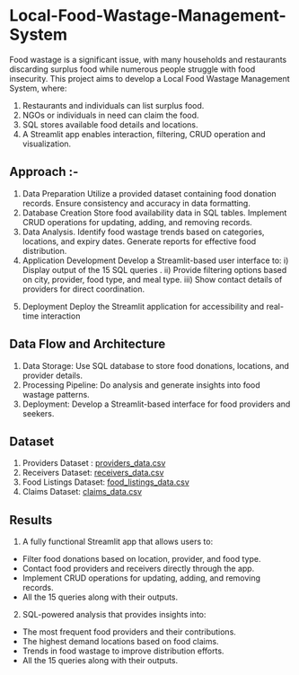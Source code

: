 # Local-Food-Wastage-Management-System
Food wastage is a significant issue, with many households and restaurants discarding surplus food while numerous people struggle with food insecurity. This project aims to develop a Local Food Wastage Management System, where:
1) Restaurants and individuals can list surplus food.
2) NGOs or individuals in need can claim the food.
3) SQL stores available food details and locations.
4) A Streamlit app enables interaction, filtering, CRUD operation and visualization.

## Approach :-
1) Data Preparation
Utilize a provided dataset containing food donation records.
Ensure consistency and accuracy in data formatting.
2) Database Creation
Store food availability data in SQL tables.
Implement CRUD operations for updating, adding, and removing records.
3) Data Analysis.
Identify food wastage trends based on categories, locations, and expiry dates.
Generate reports for effective food distribution.
4) Application Development
Develop a Streamlit-based user interface to:
i) Display output of the  15 SQL queries .
ii) Provide filtering options based on city, provider, food type, and meal type.
iii) Show contact details of providers for direct coordination.
5. Deployment
Deploy the Streamlit application for accessibility and real-time interaction

## Data Flow and Architecture
1) Data Storage:
Use SQL database to store food donations, locations, and provider details.
2) Processing Pipeline:
Do analysis and generate insights into food wastage patterns.
3) Deployment:
Develop a Streamlit-based interface for food providers and seekers.

## Dataset
1) Providers Dataset : [providers_data.csv](https://github.com/profitter261/Local-Food-Wastage-ManagementSystem/blob/main/providers_data.csv)
3) Receivers Dataset: [receivers_data.csv](https://github.com/profitter261/Local-Food-Wastage-Management-System/blob/main/receivers_data.csv)
2) Food Listings Dataset: [food_listings_data.csv](https://github.com/profitter261/Local-Food-Wastage-Management-System/blob/main/food_listings_data.csv)
4) Claims Dataset: [claims_data.csv](https://github.com/profitter261/Local-Food-Wastage-Management-System/blob/main/claims_data.csv)

## Results
1) A fully functional Streamlit app that allows users to:

- Filter food donations based on location, provider, and food type.
- Contact food providers and receivers directly through the app.
- Implement CRUD operations for updating, adding, and removing records.
- All the 15 queries along with their outputs.
2) SQL-powered analysis that provides insights into:

- The most frequent food providers and their contributions.
- The highest demand locations based on food claims.
- Trends in food wastage to improve distribution efforts.
- All the 15 queries along with their outputs.





